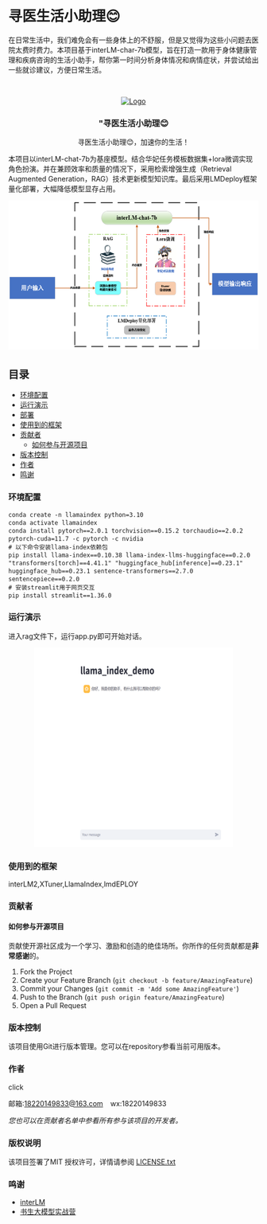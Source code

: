 

# 寻医生活小助理😊

在日常生活中，我们难免会有一些身体上的不舒服，但是又觉得为这些小问题去医院太费时费力。本项目基于interLM-char-7b模型，旨在打造一款用于身体健康管理和疾病咨询的生活小助手，帮你第一时间分析身体情况和病情症状，并尝试给出一些就诊建议，方便日常生活。
<!-- PROJECT SHIELDS -->

<!-- PROJECT LOGO -->
<br />

<p align="center">
  <a href="https://github.com/createvalues/wp-interLM/">
    <img src="doc/logo.png" alt="Logo" width="80" height="80">
  </a>
  <h3 align="center">"寻医生活小助理😊</h3>
  <p align="center">
    寻医生活小助理😊，加速你的生活！
  </p>

</p>


本项目以interLM-chat-7b为基座模型。结合华妃任务模板数据集+lora微调实现角色扮演。并在兼顾效率和质量的情况下，采用检索增强生成（Retrieval Augmented Generation，RAG）技术更新模型知识库。最后采用LMDeploy框架量化部署，大幅降低模型显存占用。
<br />
<p align="center">
<a href="https://github.com/createvalues/wp-interLM/">
    <img src="images/框架.png" alt="kuangjia" width="600" height="300">
</a>
</p>
 
## 目录

- [环境配置](#环境配置)
- [运行演示](#运行演示)
- [部署](#部署)
- [使用到的框架](#使用到的框架)
- [贡献者](#贡献者)
  - [如何参与开源项目](#如何参与开源项目)
- [版本控制](#版本控制)
- [作者](#作者)
- [鸣谢](#鸣谢)

### 环境配置

```
conda create -n llamaindex python=3.10
conda activate llamaindex
conda install pytorch==2.0.1 torchvision==0.15.2 torchaudio==2.0.2 pytorch-cuda=11.7 -c pytorch -c nvidia
# 以下命令安装llama-index依赖包
pip install llama-index==0.10.38 llama-index-llms-huggingface==0.2.0 "transformers[torch]==4.41.1" "huggingface_hub[inference]==0.23.1" huggingface_hub==0.23.1 sentence-transformers==2.7.0 sentencepiece==0.2.0
# 安装streamlit用于网页交互
pip install streamlit==1.36.0
```

### 运行演示

进入rag文件下，运行app.py即可开始对话。
<br />
<p align="center">
<a href="https://github.com/createvalues/wp-interLM/">
    <img src="images/yanshi.png" alt="yanshi" width="400" height="400">
</a>
</p>

### 使用到的框架

interLM2,XTuner,LlamaIndex,lmdEPLOY

### 贡献者

#### 如何参与开源项目

贡献使开源社区成为一个学习、激励和创造的绝佳场所。你所作的任何贡献都是**非常感谢**的。


1. Fork the Project
2. Create your Feature Branch (`git checkout -b feature/AmazingFeature`)
3. Commit your Changes (`git commit -m 'Add some AmazingFeature'`)
4. Push to the Branch (`git push origin feature/AmazingFeature`)
5. Open a Pull Request

### 版本控制

该项目使用Git进行版本管理。您可以在repository参看当前可用版本。

### 作者

click

邮箱:18220149833@163.com  &ensp; wx:18220149833  

 *您也可以在贡献者名单中参看所有参与该项目的开发者。*

### 版权说明

该项目签署了MIT 授权许可，详情请参阅 [LICENSE.txt](https://github.com/shaojintian/Best_README_template/blob/master/LICENSE.txt)

### 鸣谢


- [interLM](https://github.com/InternLM)
- [书生大模型实战营](https://colearn.intern-ai.org.cn/)





